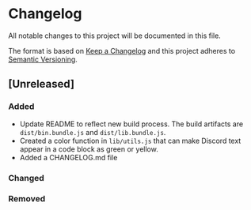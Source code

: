 # Changelog

All notable changes to this project will be documented in this file.

The format is based on [Keep a Changelog](http://keepachangelog.com/en/1.0.0/)
and this project adheres to [Semantic Versioning](http://semver.org/spec/v2.0.0.html).

## [Unreleased]

### Added

- Update README to reflect new build process. The build artifacts are
  `dist/bin.bundle.js` and `dist/lib.bundle.js`.
- Created a color function in `lib/utils.js` that can make Discord text appear
  in a code block as green or yellow.
- Added a CHANGELOG.md file

### Changed

### Removed

[0.0.1]: https://github.com/coolfriends/coolfriends/compare/HEAD
